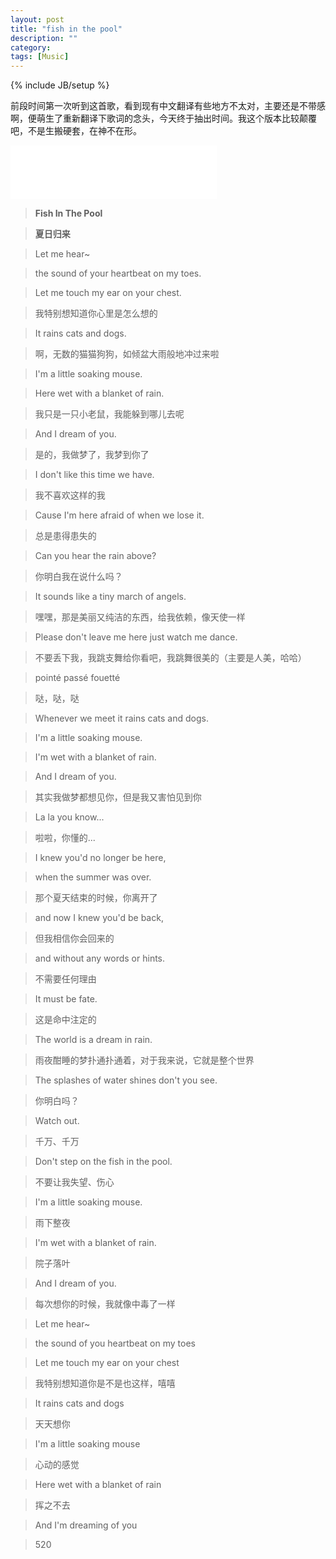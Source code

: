 ```yaml
---
layout: post
title: "fish in the pool"
description: ""
category: 
tags: [Music]
---
```

{% include JB/setup %}

前段时间第一次听到这首歌，看到现有中文翻译有些地方不太对，主要还是不带感啊，便萌生了重新翻译下歌词的念头，今天终于抽出时间。我这个版本比较颠覆吧，不是生搬硬套，在神不在形。

<iframe border="0" marginwidth="0" marginheight="0" src="//music.163.com/outchain/player?type=2&amp;id=31861287&amp;auto=1&amp;height=66" height="86" frameborder="no" width="330"></iframe>

> **Fish In The Pool**

> **夏日归来**

> Let me hear~

> the sound of your heartbeat on my toes.

> Let me touch my ear on your chest.

> 我特别想知道你心里是怎么想的

> It rains cats and dogs.

> 啊，无数的猫猫狗狗，如倾盆大雨般地冲过来啦

> I'm a little soaking mouse.

> Here wet with a blanket of rain.

> 我只是一只小老鼠，我能躲到哪儿去呢

> And I dream of you.

> 是的，我做梦了，我梦到你了

> I don't like this time we have.

> 我不喜欢这样的我

> Cause I'm here afraid of when we lose it.

> 总是患得患失的

> Can you hear the rain above?

> 你明白我在说什么吗？

> It sounds like a tiny march of angels.

> 嘿嘿，那是美丽又纯洁的东西，给我依赖，像天使一样

> Please don't leave me here just watch me dance.

> 不要丢下我，我跳支舞给你看吧，我跳舞很美的（主要是人美，哈哈）

> pointé passé fouetté

> 哒，哒，哒

> Whenever we meet it rains cats and dogs.

> I'm a little soaking mouse.

> I'm wet with a blanket of rain.

> And I dream of you.

> 其实我做梦都想见你，但是我又害怕见到你

> La la you know...

> 啦啦，你懂的...

> I knew you'd no longer be here,

> when the summer was over.

> 那个夏天结束的时候，你离开了

> and now I knew you'd be back,

> 但我相信你会回来的

> and without any words or hints.

> 不需要任何理由

> It must be fate.

> 这是命中注定的

> The world is a dream in rain.

> 雨夜酣睡的梦扑通扑通着，对于我来说，它就是整个世界

> The splashes of water shines don't you see.

> 你明白吗？

> Watch out.

> 千万、千万

> Don't step on the fish in the pool.

> 不要让我失望、伤心

> I'm a little soaking mouse.

> 雨下整夜

> I'm wet with a blanket of rain.

> 院子落叶

> And I dream of you.

> 每次想你的时候，我就像中毒了一样

> Let me hear~

> the sound of you heartbeat on my toes

> Let me touch my ear on your chest

> 我特别想知道你是不是也这样，嘻嘻

> It rains cats and dogs

> 天天想你

> I'm a little soaking mouse

> 心动的感觉

> Here wet with a blanket of rain

> 挥之不去

> And I'm dreaming of you

> 520
